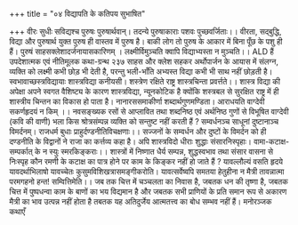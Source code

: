 +++
title = "०४ विद्यापति के कतिपय सुभाषित"

+++
वीरः सुधीः सविद्यश्च पुरुषः पुरुषार्थवान्।
तदन्ये पुरुषाकाराः पशवः पुच्छवर्जिताः।। वीरता, सद्बुद्धि, विद्या और पुरुषार्थ युक्त पुरुष ही वास्तव में पुरुष है। बाकी लोग तो पुरुष के आकार में बिना पूँछ के पशु ही हैं।
पुरुषं साहसक्लेशादर्जनायासकारिणम् । लक्ष्मीर्विमुञ्चति क्वापि विद्याभ्यस्ता न मुञ्चति।।
ALD
हैं
उपदेशात्मक एवं नीतिमूलक कथा-ग्रन्थ
२३७ साहस और क्लेश सहकर अर्थोपार्जन के आयास में संलग्न, व्यक्ति को लक्ष्मी कभी छोड़ भी देती है, परन्तु भली-भाँति अभ्यस्त विद्या कभी भी साथ नहीं छोड़ती है।
स्वभावाच्छस्त्रविद्यायाः शास्त्रविद्या कनीयसी।
शस्त्रेण रक्षिते राष्ट्र शास्त्रचिन्ता प्रवर्त्तते।। शास्त्र विद्या की अपेक्षा अपने स्वगत वैशिष्ट्य के कारण शास्त्रविद्या, न्यूनकोटिक है क्योंकि शस्त्रबल से सुरक्षित राष्ट्र में ही शास्त्रीय चिन्तन का विकास हो पाता है।
नानारससमाकीर्णा शब्दार्थगुणमण्डिता।
आराधयति वाग्देवी सकर्णहृदयं न किम् ।। नवसङ्ख्यक रसों से आप्लावित तथा शब्दनिष्ठ एवं अर्थनिष्ठ गुणों से विभूषित वाग्देवी (कवि की वाणी) भला किस श्रोत्रसंम्पन्न व्यक्ति को सन्तुष्ट नहीं करती हैं ?
सम्वर्धनञ्च साधूनां दुष्टानाञ्च विमर्दनम्।
राजधर्म बुधाः प्राहुर्दण्डनीतिविचक्षणाः।। सज्जनों के सम्वर्धन और दुष्टों के विमर्दन को ही दण्डनीति के विद्वानों ने राजा का कर्त्तव्य कहा है।
अपि शास्त्रविदो धीराः शुद्धाः संसारनिस्पृहाः। वामा-कटाक्ष-सम्पर्कात् के न स्युः स्मरकिङ्कराः।।
शास्त्रों में निष्णात धैर्य सम्पन्न, शुद्धस्वभाव तथा संसार वासना से निःस्पृह कौन रमणी के कटाक्ष का पात्र होने पर काम के किङ्कर नहीं हो जाते हैं ?
यावल्लौल्यं वसति हृदये यावदर्थाभिलाषो यावच्चेतः कुसुमविशिखत्रासमङ्गीकरोति। यावत्सर्वेष्वपि समतया हेतुहीना न मैत्री तावन्नात्मा परमगहनो हन्त! सम्वित्तिमेति।।
जब तक चित्त में चञ्चलता का निवास है, जबतक धन की तृष्णा है, जबतक चित्त में पुष्पधन्वा काम के बाणों का भय विद्यमान है और जबतक सभी प्राणियों के प्रति समान रूप से अकारण मैत्री का भाव उत्पन्न नहीं होता है तबतक यह अतिदुर्जेय आत्मतत्त्व का बोध सम्भव नहीं हैं।
 मनोरञ्जक कथाएँ
